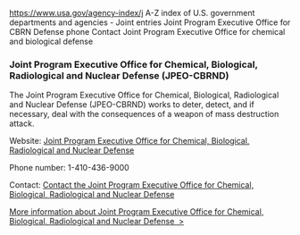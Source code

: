 

https://www.usa.gov/agency-index/j
A-Z index of U.S. government departments and agencies - Joint entries
Joint Program Executive Office for CBRN Defense phone
Contact Joint Program Executive Office for chemical and biological defense

### Joint Program Executive Office for Chemical, Biological, Radiological and Nuclear Defense (JPEO-CBRND)

The Joint Program Executive Office for Chemical, Biological, Radiological and Nuclear Defense (JPEO-CBRND) works to deter, detect, and if necessary, deal with the consequences of a weapon of mass destruction attack.

Website: [Joint Program Executive Office for Chemical, Biological, Radiological and Nuclear Defense](https://www.jpeocbrnd.osd.mil/)

Phone number: 1-410-436-9000

Contact: [Contact the Joint Program Executive Office for Chemical, Biological, Radiological and Nuclear Defense](https://www.jpeocbrnd.osd.mil/About-Us/Contact-Us/)

[More information about Joint Program Executive Office for Chemical, Biological, Radiological and Nuclear Defense  >](https://www.usa.gov/agencies/joint-program-executive-office-for-chemical-biological-radiological-and-nuclear-defense)
